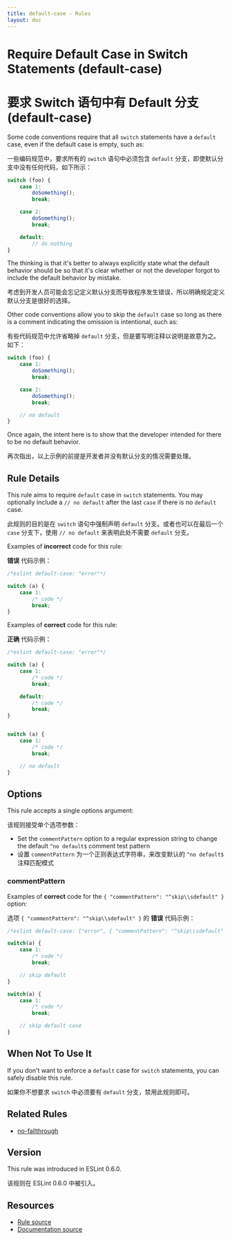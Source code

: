 ```yaml
---
title: default-case - Rules
layout: doc
---
```

<!-- Note: No pull requests accepted for this file. See README.md in the root directory for details. -->

# Require Default Case in Switch Statements (default-case)

# 要求 Switch 语句中有 Default 分支 (default-case)

Some code conventions require that all `switch` statements have a `default` case, even if the default case is empty, such as:

一些编码规范中，要求所有的 `switch` 语句中必须包含 `default` 分支，即使默认分支中没有任何代码，如下所示：

```js
switch (foo) {
    case 1:
        doSomething();
        break;

    case 2:
        doSomething();
        break;

    default:
        // do nothing
}
```

The thinking is that it's better to always explicitly state what the default behavior should be so that it's clear whether or not the developer forgot to include the default behavior by mistake.

考虑到开发人员可能会忘记定义默认分支而导致程序发生错误，所以明确规定定义默认分支是很好的选择。

Other code conventions allow you to skip the `default` case so long as there is a comment indicating the omission is intentional, such as:

有些代码规范中允许省略掉 `default` 分支，但是要写明注释以说明是故意为之。如下：

```js
switch (foo) {
    case 1:
        doSomething();
        break;

    case 2:
        doSomething();
        break;

    // no default
}
```

Once again, the intent here is to show that the developer intended for there to be no default behavior.

再次指出，以上示例的前提是开发者并没有默认分支的情况需要处理。

## Rule Details

This rule aims to require `default` case in `switch` statements. You may optionally include a `// no default` after the last `case` if there is no `default` case.

此规则的目的是在 `switch` 语句中强制声明 `default` 分支。或者也可以在最后一个 `case` 分支下，使用 `// no default` 来表明此处不需要 `default` 分支。

Examples of **incorrect** code for this rule:

**错误** 代码示例：


```js
/*eslint default-case: "error"*/

switch (a) {
    case 1:
        /* code */
        break;
}

```

Examples of **correct** code for this rule:

**正确** 代码示例：

```js
/*eslint default-case: "error"*/

switch (a) {
    case 1:
        /* code */
        break;

    default:
        /* code */
        break;
}


switch (a) {
    case 1:
        /* code */
        break;

    // no default
}

```

## Options

This rule accepts a single options argument:

该规则接受单个选项参数：

* Set the `commentPattern` option to a regular expression string to change the default `^no default$` comment test pattern
* 设置 `commentPattern` 为一个正则表达式字符串，来改变默认的 `^no default$` 注释匹配模式

### commentPattern

Examples of **correct** code for the `{ "commentPattern": "^skip\\sdefault" }` option:

选项 `{ "commentPattern": "^skip\\sdefault" }` 的 **错误** 代码示例：

```js
/*eslint default-case: ["error", { "commentPattern": "^skip\\sdefault" }]*/

switch(a) {
    case 1:
        /* code */
        break;

    // skip default
}

switch(a) {
    case 1:
        /* code */
        break;

    // skip default case
}
```

## When Not To Use It

If you don't want to enforce a `default` case for `switch` statements, you can safely disable this rule.

如果你不想要求 `switch` 中必须要有 `default` 分支，禁用此规则即可。

## Related Rules

* [no-fallthrough](no-fallthrough)

## Version

This rule was introduced in ESLint 0.6.0.

该规则在 ESLint 0.6.0 中被引入。

## Resources

* [Rule source](https://github.com/eslint/eslint/tree/master/lib/rules/default-case.js)
* [Documentation source](https://github.com/eslint/eslint/tree/master/docs/rules/default-case.md)

